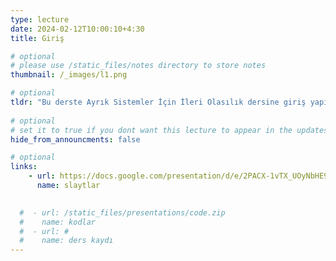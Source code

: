 ```yaml
---
type: lecture
date: 2024-02-12T10:00:10+4:30 
title: Giriş

# optional
# please use /static_files/notes directory to store notes
thumbnail: /_images/l1.png

# optional
tldr: "Bu derste Ayrık Sistemler İçin İleri Olasılık dersine giriş yapılacaktır."
  
# optional
# set it to true if you dont want this lecture to appear in the updates section
hide_from_announcments: false

# optional
links:
    - url: https://docs.google.com/presentation/d/e/2PACX-1vTX_UOyNbHE90huOinJZNyfMsnhACsRoLeoqPrWxz9DYgqNy286pSGy3Vuzfbrsu2MV6MMYxo_oRoSN/pub?start=false&loop=false&delayms=60000
      name: slaytlar
    

  #  - url: /static_files/presentations/code.zip
  #    name: kodlar
  #  - url: #
  #    name: ders kaydı
---
```

<!-- Other additional contents using markdown -->
<!--
**Suggested Readings:**
- [Readings 1](http://example.com)
- [Readings 2](http://example.com)
-->
